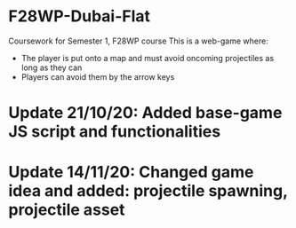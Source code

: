 # F28WP-Dubai-Flat
Coursework for Semester 1, F28WP course
This is a web-game where:
- The player is put onto a map and must avoid oncoming projectiles as long as they can 
- Players can avoid them by the arrow keys



# Update 21/10/20: Added base-game JS script and functionalities
# Update 14/11/20: Changed game idea and added: projectile spawning, projectile asset
